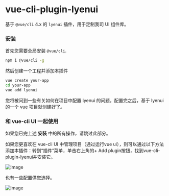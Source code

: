 # vue-cli-plugin-lyenui

基于 `@vue/cli` 4.x 的 `lyenui` 插件，用于定制我司 UI 组件库。

### 安装

首先您需要全局安装 `@vue/cli`.

```bash
npm i @vue/cli -g
```

然后创建一个工程并添加本插件

```bash
vue create your-app
cd your-app
vue add lyenui
```
您将被问到一些有关如何在项目中配置 lyenui 的问题，配置完之后，基于 lyenui 的一个 vue 项目就创建好了。

### 和 vue-cli UI 一起使用

如果您已完上述 **安装** 中的所有操作，请跳过此部分。

如果您更喜欢在 vue-cli UI 中管理项目（通过运行vue ui），则可以通过以下方法添加本插件：转到“插件”菜单，单击右上角的+ Add plugin按钮，找到vue-cli-plugin-lyenui并安装它。

![image](https://user-images.githubusercontent.com/10095631/43555082-b9414998-962a-11e8-83ab-cda066a61093.png)

也有一些配置供您选择。

![image](https://user-images.githubusercontent.com/10095631/43555119-f486f034-962a-11e8-9862-dcaca0e3ebb3.png)
